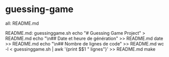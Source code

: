# guessing-game
all: README.md

README.md: guessinggame.sh
	echo "# Guessing Game Project" > README.md
	echo "\n## Date et heure de génération" >> README.md
	date >> README.md
	echo "\n## Nombre de lignes de code" >> README.md
	wc -l < guessinggame.sh | awk '{print $$1 " lignes"}' >> README.md
    make

